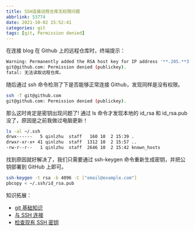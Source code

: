 ```yaml
---
title: SSH连接远程仓库无权限问题
abbrlink: 53774
date: 2021-10-02 15:52:41
categories: git
tags: [git, Permission denied]
---
```


在连接 blog 在 Github 上的远程仓库时，终端提示：

```bash
Warning: Permanently added the RSA host key for IP address '**.205.**3.1*6' to the list of known hosts.
git@github.com: Permission denied (publickey).
fatal: 无法读取远程仓库。
```

随后通过 ssh 命令检测了下是否能够正常连接 Github，发现同样是没有权限。
<!-- more -->

```bash
ssh -T git@github.com
git@github.com: Permission denied (publickey).
```

那么这时肯定是密钥出现问题了!
通过 ls 命令才发现本地的 id_rsa 和 id_rsa.pub 没了，原因是之前我做过电脑更新！

```bash
ls -al ~/.ssh
drwx------   5 qinlzhu  staff   160 10  2 15:39 .
drwxr-xr-x+ 41 qinlzhu  staff  1312 10  2 15:57 ..
-rw-r--r--   1 qinlzhu  staff  2646 10  2 15:42 known_hosts
```

找到原因就好解决了，我们只需要通过 ssh-keygen 命令重新生成密钥，并把公钥部署到 GitHub 上即可。

```bash
ssh-keygen -t rsa -b 4096 -C ["email@example.com"]
pbcopy < ~/.ssh/id_rsa.pub
```

知识拓展：

- [git 基础知识](https://qlzhu.github.io/blog/39939/)
- [与 SSH 连接](https://docs.github.com/cn/authentication/connecting-to-github-with-ssh)
- [检查现有 SSH 密钥](https://docs.github.com/cn/authentication/connecting-to-github-with-ssh/checking-for-existing-ssh-keys)
